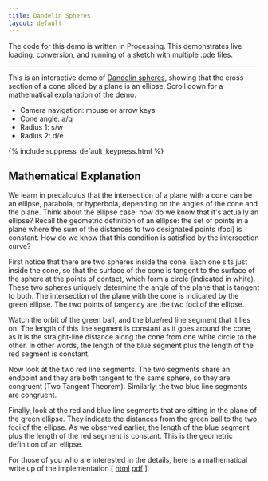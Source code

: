 ```yaml
---
title: Dandelin Spheres
layout: default 
---
```


The code for this demo is written in Processing.  This demonstrates live
loading, conversion, and running of a sketch with multiple .pde files.

<hr/>

This is an interactive demo of [Dandelin
spheres](https://en.wikipedia.org/wiki/Dandelin_spheres), showing that the
cross section of a cone sliced by a plane is an ellipse.  Scroll down for a
mathematical explanation of the demo.

* Camera navigation: mouse or arrow keys
* Cone angle: a/q
* Radius 1: s/w
* Radius 2: d/e

<!--
<canvas data-processing-sources="dandelin.pde 
                                 Cone.pde 
                                 CylinderNavigator.pde 
                                 DandelinSpheres.pde"></canvas>
                                 -->

<script src="{{ site.baseurl }}/p5/p5.min.js"></script>
<script src="{{ site.baseurl }}/js/processing-p5-convert-bundle.js"></script>
<script src="{{ site.baseurl }}/js/processing-p5-convert-bootstrap.js"></script>

<main id="ppconvert" src="dandelin.pde 
                          Cone.pde 
                          CylinderNavigator.pde 
                          DandelinSpheres.pde"></main>

{% include suppress_default_keypress.html %}


## Mathematical Explanation

We learn in precalculus that the intersection of a plane with a cone can be an
ellipse, parabola, or hyperbola, depending on the angles of the cone and the
plane.  Think about the ellipse case:  how do we know that it's actually an
ellipse?  Recall the geometric definition of an ellipse:  the set of points in
a plane where the sum of the distances to two designated points (foci) is
constant.  How do we know that this condition is satisfied by the intersection
curve?

First notice that there are two spheres inside the cone.  Each one sits just
inside the cone, so that the surface of the cone is tangent to the surface of
the sphere at the points of contact, which form a circle (indicated in white).
These two spheres uniquely determine the angle of the plane that is tangent to
both.  The intersection of the plane with the cone is indicated by the green
ellipse.  The two points of tangency are the two foci of the ellipse.  

Watch the orbit of the green ball, and the blue/red line segment that it lies
on.  The length of this line segment is constant as it goes around the cone, as
it is the straight-line distance along the cone from one white circle to the
other.  In other words, the length of the blue segment plus the length of the
red segment is constant.  

Now look at the two red line segments.  The two segments share an endpoint and
they are both tangent to the same sphere, so they are congruent (Two Tangent
Theorem).  Similarly, the two blue line segments are congruent.

Finally, look at the red and blue line segments that are sitting in the plane
of the green ellipse.  They indicate the distances from the green ball to the
two foci of the ellipse.  As we observed earlier, the length of the blue
segment plus the length of the red segment is constant.   This is the geometric
definition of an ellipse.  

For those of you who are interested in the details, here is a mathematical
write up of the implementation [
[html](DandelinSpheres_ImplementationNotes/DandelinSpheres_ImplementationNotes.html)
[pdf](DandelinSpheres_ImplementationNotes/DandelinSpheres_ImplementationNotes.pdf) ].

